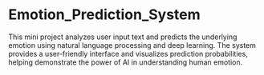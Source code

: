 # Emotion_Prediction_System
This mini project analyzes user input text and predicts the underlying emotion using natural language processing and deep learning.           The system provides a user-friendly interface and visualizes prediction probabilities, helping demonstrate the power of AI in understanding human emotion.
